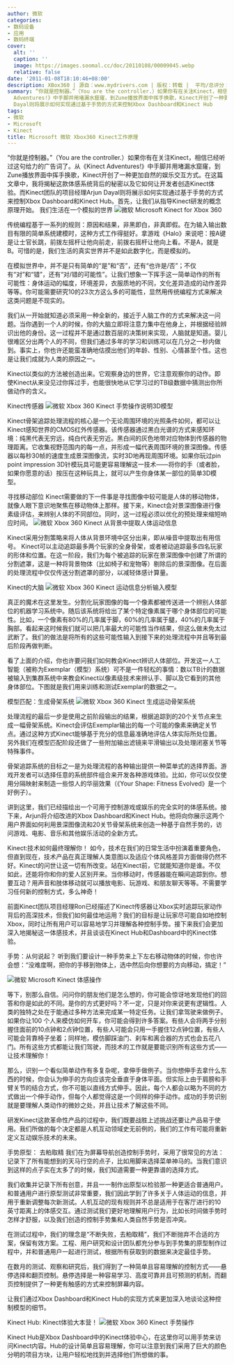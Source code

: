 ```yaml
---
author: 微软
categories:
- 数码设备
- 应用
- 数码终端
cover:
  alt: ''
  caption: ''
  image: https://images.soomal.cc/doc/20110108/00009045.webp
  relative: false
date: '2011-01-08T18:10:46+08:00'
description: XBox360 | 源自：www.mydrivers.com | 版权：转载 |  平均/总评分：08.65/173
summary: “你就是控制器。”（You are the controller.）如果你有在关注Kinect，相信已经听过这句给力的广告词了。从《Kinect
  Adventures!》中手脚并用堵漏水窟窿，到Zune播放界面中挥手换歌，Kinect开创了一种更加自然的娱乐交互方式。在这篇文章中，我将揭秘这款体感系统背后的秘密以及它如何让开发者创造Kinect体验。而Kinect团队的项目经理Arjun
  Dayal则将展示如何实现通过基于手势的方式来控制Xbox Dashboard和Kinect Hub
tags:
- 微软
- Microsoft
- Kinect
title: Microsoft 微软 Xbox360 Kinect工作原理
---
```


“你就是控制器。”（You are the controller.）如果你有在关注Kinect，相信已经听过这句给力的广告词了。从《Kinect Adventures!》中手脚并用堵漏水窟窿，到Zune播放界面中挥手换歌，Kinect开创了一种更加自然的娱乐交互方式。在这篇文章中，我将揭秘这款体感系统背后的秘密以及它如何让开发者创造Kinect体验。而Kinect团队的项目经理Arjun Dayal则将展示如何实现通过基于手势的方式来控制Xbox Dashboard和Kinect Hub。首先，让我们从指导Kinect研发的概念原理开始。
我们生活在一个模拟的世界
![微软 Microsoft  Kinect for Xbox 360](https://images.soomal.cc/doc/20100721/00006444.webp)




传统编程基于一系列的规则：原因和结果，非黑即白，非真即假。在为输入输出数目有限的简单系统建模时，这种方式工作得挺好。拿游戏《Halo》来说吧：按A键是让士官长跳，前拨左摇杆让他向前走，前拨右摇杆让他向上看。不是A，就是B。可惜的是，我们生活的真实世界并不是如此数字化，而是模拟的。

在模拟世界中，并不是只有简单的“是”和“否”，还有“也许是/否”；不仅有“对”和“错”，还有“对/错的可能性”。让我们想象一下挥手这一简单动作的所有可能性：身体运动的幅度，环境差异，衣服质地的不同，文化差异造成的动作差异等等。你可能需要研究10的23次方这么多的可能性，显然用传统编程方式来解决这类问题是不现实的。

我们从一开始就知道必须采用一种全新的，接近于人脑工作的方式来解决这一问题。当你遇到一个人的时候，你的大脑立即将注意力集中在他身上，并根据经验辨识出他的身份。这一过程并不是通过数百层的决策树来实现，人脑就是知道。婴儿很难区分出两个人的不同，但我们通过多年的学习和训练可以在几分之一秒内做到。事实上，你也许还能蛮准确地估摸出他们的年龄、性别、心情甚至个性。这也是让我们成就为人类的原因之一。

Kinect以类似的方法被创造出来。它观察身边的世界，它注意观察你的动作。即使Kinect从来没见过你挥过手，也能很快地从它学习过的TB级数据中猜测出你所做动作的含义。

Kinect传感器
![微软 Xbox 360 Kinect 手势操作说明3D模型](https://images.soomal.cc/doc/20110108/00009048.webp)




Kinect骨架追踪处理流程的核心是一个无论周围环境的光照条件如何，都可以让Kinect感知世界的CMOS红外传感器。该传感器通过黑白光谱的方式来感知环境：纯黑代表无穷远，纯白代表无穷近。黑白间的灰色地带对应物体到传感器的物理距离。它收集视野范围内的每一点，并形成一幅代表周围环境的景深图像。传感器以每秒30帧的速度生成景深图像流，实时3D地再现周围环境。如果你玩过pin point impression 3D针模玩具可能更容易理解这一技术――将你的手（或者脸，如果你愿意的话）按压在这种玩具上，就可以产生你身体某一部位的简单3D模型。


寻找移动部位
Kinect需要做的下一件事是寻找图像中较可能是人体的移动物体，就像人眼下意识地聚焦在移动物体上那样。接下来，Kinect会对景深图像进行像素级评估，来辨别人体的不同部位。同时，这一过程必须以优化的预处理来缩短响应时间。
![微软 Xbox 360 Kinect 从背景中提取人体运动信息](https://images.soomal.cc/doc/20110108/00009045.webp)




Kinect采用分割策略来将人体从背景环境中区分出来，即从噪音中提取出有用信号。 Kinect可以主动追踪最多两个玩家的全身骨架，或者被动追踪最多四名玩家的形体和位置。在这一阶段，我们为每个被追踪的玩家在景深图像中创建了所谓的分割遮罩，这是一种将背景物体（比如椅子和宠物等）剔除后的景深图像。在后面的处理流程中仅仅传送分割遮罩的部分，以减轻体感计算量。

Kinect的大脑
![微软 Xbox 360 Kinect 运动信息分析输入模型](https://images.soomal.cc/doc/20110108/00009046.webp)




真正的魔术在这里发生。分割化玩家图像的每一个像素都被传送进一个辨别人体部位的机器学习系统中。随后该系统将给出了某个特定像素属于哪个身体部位的可能性。比如，一个像素有80%的几率属于脚，60%的几率属于腿，40%的几率属于胸部。看起来这时候我们就可以把几率最大的可能性当作结果，但这么做未免太过武断了。我们的做法是将所有的这些可能性输入到接下来的处理流程中并且等到最后阶段再做判断。

看了上面的介绍，你也许要问我们如何教会Kinect辨识人体部位。开发这一人工智能（被称为Exemplar（模型）系统）可不是一件轻松的事情：数以TB计的数据被输入到集群系统中来教会Kinect以像素级技术来辨认手、脚以及它看到的其他身体部位。下图就是我们用来训练和测试Exemplar的数据之一。


模型匹配：生成骨架系统
![微软 Xbox 360 Kinect 生成运动骨架系统](https://images.soomal.cc/doc/20110108/00009047.webp)




处理流程的最后一步是使用之前阶段输出的结果，根据追踪到的20个关节点来生成一幅骨架系统。Kinect会评估Exemplar输出的每一个可能的像素来确定关节点。通过这种方式Kinect能够基于充分的信息最准确地评估人体实际所处位置。另外我们在模型匹配阶段还做了一些附加输出滤镜来平滑输出以及处理闭塞关节等特殊事件。

骨架追踪系统的目标之一是为处理流程的各种输出提供一种菜单式的选择界面。游戏开发者可以选择任意的系统部件组合来开发各种游戏体验。比如，你可以仅仅使用分隔映射来制造一些惊人的华丽效果（《Your Shape: Fitness Evolved》是一个好例子）。

讲到这里，我们已经描绘出一个可用于控制游戏或娱乐的完全实时的体感系统。接下来，Arjun将介绍改进的Xbox Dashboard和Kinect Hub。他将向你展示这两个用户界面如何利用景深图像流和20关节骨架系统来创造一种基于自然手势的，访问游戏、电影、音乐和其他娱乐活动的全新方式。

Kinect:技术如何最终理解你！
如今，技术在我们的日常生活中扮演着重要角色，但直到现在，技术产品在真正理解人类意图以及适应个体风格差异方面做得仍然不好。Kinect的问世让这一切有所改变。站在Kinect前，它就能知道你是谁。不仅如此，还能将你和你的爱人区别开来。当你移动时，传感器能在瞬间追踪到你。想要互动？用声音和肢体移动就可以播放电影、玩游戏、和朋友聊天等等。不需要学习任何新的控制方式，多么神奇！

前面Kinect团队项目经理Ron已经描述了Kinect传感器让Xbox实时追踪玩家动作背后的高深技术，但我们如何最佳地运用？我们的目标是让玩家尽可能自如地控制Xbox，同时让所有用户可以容易地学习并理解各种控制手势。接下来我们会更加深入地揭秘这一体感技术，并且谈谈在Kinect Hub和Dashboard中的Kinect体验。

手势：从何说起？
听到我们要设计一种手势来上下左右移动物体的时候，你也许会想：“没难度啊，把你的手移到物体上，选中然后向你想要的方向移动，搞定！”

![微软 Microsoft Kinect 体感操作](https://images.soomal.cc/doc/20100721/00006441.webp)




等下，别那么自信。问问你的朋友他们是怎么想的，你可能会惊讶地发现他们的回答和你是如此的不同。是你的方式更好吗？不一定，只是对你来说更有逻辑性。人类的独特之处在于能通过多种方法来完成某一特定任务。让我们拿驾驶来做例子。如果你让100 个人来模仿如何开车，你可能会得到许多答案。有些人会将两手分别握住面前的10点钟和2点钟位置，有些人可能会只用一手握住12点钟位置，有些人可能会背靠椅子坐着；同样地，模仿脚踩油门、刹车和离合器的方式也会五花八门。所有这些方式都能让我们驾驶，而技术的工作就是要能识别所有这些方式――让技术理解你！

那么，识别一个看似简单动作有多复杂呢，拿伸手做例子。当你想伸手去拿什么东西的时候，你会认为伸手的方向应该完全垂直于身体平面。但实际上由于肩膀和手臂关节的结合方式，你不可能以直线方式伸手。因此，每个人都会以略为不同的方式做出一个伸手动作，但每个人都觉得这是一个同样的伸手动作。成功的手势识别就是要理解人类动作的微妙之处，并且让技术了解这些不同。

研发Kinect这款革命性产品的过程中，我们既要战胜上述挑战还要让产品易于使用。我们所做的每个决定都是人机互动领域史无前例的，我们的工作有可能将重新定义互动娱乐技术的未来。

手势原型： 去粕取精
我们在为屏幕导航创造控制手势时，采用了很常见的方法：记录下了所有能想到的天马行空的点子，比如用脚来选择菜单神马的。当我们意识到这样的点子实在太多了的时候，我们知道需要一种更靠谱的选择方式。

我们收集并记录下所有创意，并且一一制作出原型以检验那一种更适合普通用户。和普通用户进行原型测试非常重要，我们因此学到了许多关于人体运动的信息，并用于重新调整每次新测试。人机互动的现有规则并不总是适用于在客厅进行的10英寸距离上的体感交互。通过测试我们更好地理解用户行为，比如长时间做手势时怎样才舒服，以及我们创造的控制手势集和人类自然手势是否冲突。

在测试过程中，我们的理念是“不断失败，去粕取精”，我们不断抛弃不合适的方案，保留有效方案。工程、用户研究和设计团队都充分参与到手势集的原型制作过程中，并和普通用户一起进行测试，根据所有获取到的数据来决定最佳手势。

在数月的测试、观察和研究后，我们得到了一种简单且容易理解的控制方式――悬停选择和翻页控制。悬停选择是一种容易学习、高度可靠并且可预测的机制，而翻页控制提供了一种更有触感的方式来控制屏幕内容。

让我们通过Xbox Dashboard和Kinect Hub的实现方式来更加深入地谈论这种控制模型的细节。

Kinect Hub: Kinect体验大本营！
![微软 Xbox 360 Kinect 手势操作](https://images.soomal.cc/doc/20110108/00009044.webp)




Kinect Hub是Xbox Dashboard中的Kinect体验中心，在这里你可以用手势来访问Kinect内容。Hub的设计简单且容易理解，你可以注意到我们采用了巨大的颜色分明的项目方块，让用户轻松地找到并选择他们所想做的事。